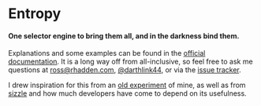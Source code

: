 # Entropy

#### One selector engine to bring them all, and in the darkness bind them.

Explanations and some examples can be found in the [official documentation](http://rosshadden.github.com/entropy).
It is a long way off from all-inclusive, so feel free to ask me questions at ross@rhadden.com, [@darthlink44](https://twitter.com/darthlink44), or via the [issue tracker](https://github.com/rosshadden/entropy/issues).

I drew inspiration for this from an [old experiment](https://github.com/rosshadden/engine-mmo) of mine, as well as from [sizzle](https://github.com/jquery/sizzle) and how much developers have come to depend on its usefulness.
